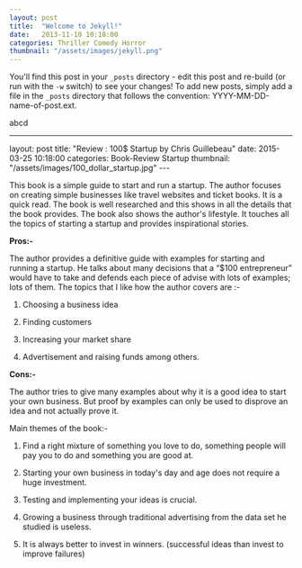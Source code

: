 ```yaml
---
layout: post
title:  "Welcome to Jekyll!"
date:   2013-11-10 10:18:00
categories: Thriller Comedy Horror
thumbnail: "/assets/images/jekyll.png"
---
```


You'll find this post in your `_posts` directory - edit this post and re-build (or run with the `-w` switch) to see your changes!
To add new posts, simply add a file in the `_posts` directory that follows the convention: YYYY-MM-DD-name-of-post.ext.

abcd

---
layout: post
title:  "Review : 100$ Startup by Chris Guillebeau"
date:   2015-03-25 10:18:00
categories: Book-Review Startup
thumbnail: "/assets/images/100_dollar_startup.jpg"
--- 

This book is a simple guide to start and run a startup. The author focuses on
creating simple businesses like travel websites and ticket books. It is a quick
read. The book is well researched and this shows in all the details that the
book provides. The book also shows the author's lifestyle. It touches all the
topics of starting a startup and provides inspirational stories.   


**Pros:-**

  
The author provides a definitive guide with examples for starting and running a
startup. He talks about many decisions that a “\$100 entrepreneur” would have to
take and defends each piece of advise with lots of examples; lots of them. The
topics that I like how the author covers are :-

1.  Choosing a business idea

2.  Finding customers

3.  Increasing your market share

4.  Advertisement and raising funds among others.

  
**Cons:-**

The author tries to give many examples about why it is a good idea to start your
own business. But proof by examples can only be used to disprove an idea and not
actually prove it.

Main themes of the book:-

1.  Find a right mixture of something you love to do, something people will pay
    you to do and something you are good at.

2.  Starting your own business in today's day and age does not require a huge
    investment.

3.  Testing and implementing your ideas is crucial.

4.  Growing a business through traditional advertising from the data set he
    studied is useless.

5.  It is always better to invest in winners. (successful ideas than invest to
    improve failures)

 
